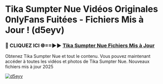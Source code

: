 # Tika Sumpter Nue Vidéos Originales 0nlyFans Fuitées - Fichiers Mis à Jour ! (d5eyv)

<h3>🔴 CLIQUEZ ICI 🌐==►► <a href="https://tinyurl.com/2pmr4ezf" rel="nofollow">Tika Sumpter Nue Fichiers Mis à Jour</a></h3>

Obtenez Tika Sumpter Nue et tout le contenu. Vous pouvez maintenant accéder à toutes les vidéos et photos de Tika Sumpter Nue. Nouveaux fichiers mis à jour 2025

[![d5eyv](https://i.imgur.com/6SNvagu.gif)](https://tinyurl.com/2pmr4ezf)
